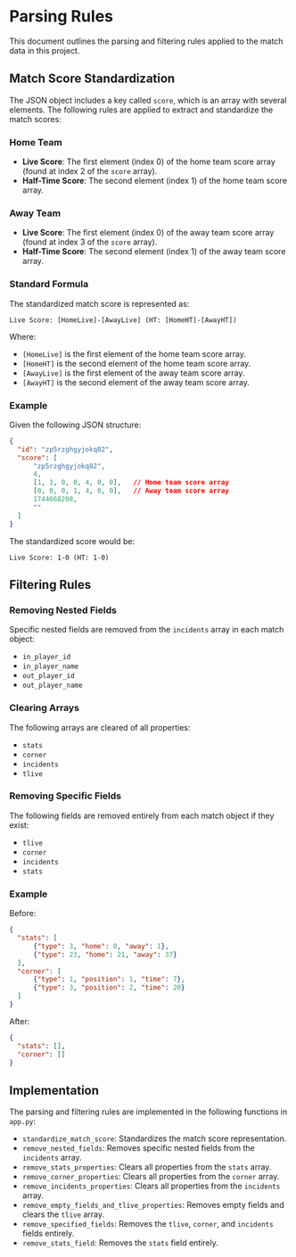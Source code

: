 # Parsing Rules

This document outlines the parsing and filtering rules applied to the match data in this project.

## Match Score Standardization

The JSON object includes a key called `score`, which is an array with several elements. The following rules are applied to extract and standardize the match scores:

### Home Team
- **Live Score**: The first element (index 0) of the home team score array (found at index 2 of the `score` array).
- **Half-Time Score**: The second element (index 1) of the home team score array.

### Away Team
- **Live Score**: The first element (index 0) of the away team score array (found at index 3 of the `score` array).
- **Half-Time Score**: The second element (index 1) of the away team score array.

### Standard Formula
The standardized match score is represented as:

```
Live Score: [HomeLive]-[AwayLive] (HT: [HomeHT]-[AwayHT])
```

Where:
- `[HomeLive]` is the first element of the home team score array.
- `[HomeHT]` is the second element of the home team score array.
- `[AwayLive]` is the first element of the away team score array.
- `[AwayHT]` is the second element of the away team score array.

### Example
Given the following JSON structure:

```json
{
  "id": "zp5rzghgyjokq82",
  "score": [
      "zp5rzghgyjokq82",
      4,
      [1, 1, 0, 0, 4, 0, 0],   // Home team score array
      [0, 0, 0, 1, 4, 0, 0],   // Away team score array
      1744668208,
      ""
  ]
}
```

The standardized score would be:

```
Live Score: 1-0 (HT: 1-0)
```

## Filtering Rules

### Removing Nested Fields
Specific nested fields are removed from the `incidents` array in each match object:
- `in_player_id`
- `in_player_name`
- `out_player_id`
- `out_player_name`

### Clearing Arrays
The following arrays are cleared of all properties:
- `stats`
- `corner`
- `incidents`
- `tlive`

### Removing Specific Fields
The following fields are removed entirely from each match object if they exist:
- `tlive`
- `corner`
- `incidents`
- `stats`

### Example
Before:
```json
{
  "stats": [
      {"type": 3, "home": 0, "away": 1},
      {"type": 23, "home": 21, "away": 37}
  ],
  "corner": [
      {"type": 1, "position": 1, "time": 7},
      {"type": 3, "position": 2, "time": 20}
  ]
}
```

After:
```json
{
  "stats": [],
  "corner": []
}
```

## Implementation
The parsing and filtering rules are implemented in the following functions in `app.py`:

- `standardize_match_score`: Standardizes the match score representation.
- `remove_nested_fields`: Removes specific nested fields from the `incidents` array.
- `remove_stats_properties`: Clears all properties from the `stats` array.
- `remove_corner_properties`: Clears all properties from the `corner` array.
- `remove_incidents_properties`: Clears all properties from the `incidents` array.
- `remove_empty_fields_and_tlive_properties`: Removes empty fields and clears the `tlive` array.
- `remove_specified_fields`: Removes the `tlive`, `corner`, and `incidents` fields entirely.
- `remove_stats_field`: Removes the `stats` field entirely.